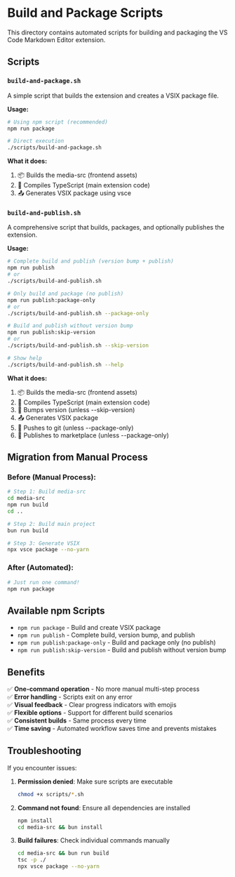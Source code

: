 # Build and Package Scripts

This directory contains automated scripts for building and packaging the VS Code Markdown Editor extension.

## Scripts

### `build-and-package.sh`

A simple script that builds the extension and creates a VSIX package file.

**Usage:**
```bash
# Using npm script (recommended)
npm run package

# Direct execution
./scripts/build-and-package.sh
```

**What it does:**
1. 📦 Builds the media-src (frontend assets)
2. 🔨 Compiles TypeScript (main extension code)
3. 📤 Generates VSIX package using vsce

### `build-and-publish.sh`

A comprehensive script that builds, packages, and optionally publishes the extension.

**Usage:**
```bash
# Complete build and publish (version bump + publish)
npm run publish
# or
./scripts/build-and-publish.sh

# Only build and package (no publish)
npm run publish:package-only
# or
./scripts/build-and-publish.sh --package-only

# Build and publish without version bump
npm run publish:skip-version
# or
./scripts/build-and-publish.sh --skip-version

# Show help
./scripts/build-and-publish.sh --help
```

**What it does:**
1. 📦 Builds the media-src (frontend assets)
2. 🔨 Compiles TypeScript (main extension code)
3. 📝 Bumps version (unless --skip-version)
4. 📤 Generates VSIX package
5. 🚀 Pushes to git (unless --package-only)
6. 🎉 Publishes to marketplace (unless --package-only)

## Migration from Manual Process

### Before (Manual Process):
```bash
# Step 1: Build media-src
cd media-src
npm run build
cd ..

# Step 2: Build main project
bun run build

# Step 3: Generate VSIX
npx vsce package --no-yarn
```

### After (Automated):
```bash
# Just run one command!
npm run package
```

## Available npm Scripts

- `npm run package` - Build and create VSIX package
- `npm run publish` - Complete build, version bump, and publish
- `npm run publish:package-only` - Build and package only (no publish)
- `npm run publish:skip-version` - Build and publish without version bump

## Benefits

✅ **One-command operation** - No more manual multi-step process  
✅ **Error handling** - Scripts exit on any error  
✅ **Visual feedback** - Clear progress indicators with emojis  
✅ **Flexible options** - Support for different build scenarios  
✅ **Consistent builds** - Same process every time  
✅ **Time saving** - Automated workflow saves time and prevents mistakes  

## Troubleshooting

If you encounter issues:

1. **Permission denied**: Make sure scripts are executable
   ```bash
   chmod +x scripts/*.sh
   ```

2. **Command not found**: Ensure all dependencies are installed
   ```bash
   npm install
   cd media-src && bun install
   ```

3. **Build failures**: Check individual commands manually
   ```bash
   cd media-src && bun run build
   tsc -p ./
   npx vsce package --no-yarn
   ```
